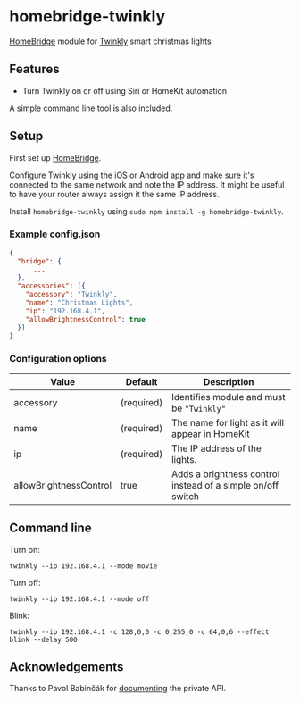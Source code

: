 # homebridge-twinkly

[HomeBridge](http://github.com/nfarina/homebridge) module for [Twinkly](https://www.twinkly.com) smart christmas lights

## Features

- Turn Twinkly on or off using Siri or HomeKit automation

A simple command line tool is also included.

## Setup

First set up [HomeBridge](http://github.com/nfarina/homebridge).

Configure Twinkly using the iOS or Android app and make sure it's connected to the same network and note the IP address. It might be useful to have your router always assign it the same IP address.

Install `homebridge-twinkly` using `sudo npm install -g homebridge-twinkly`.

### Example config.json

```json
{
  "bridge": {
      ...
  },
  "accessories": [{
    "accessory": "Twinkly",
    "name": "Christmas Lights",
    "ip": "192.168.4.1",
    "allowBrightnessControl": true
  }]
}
```

### Configuration options

| Value                  | Default       | Description                                                 |
|------------------------|---------------|-------------------------------------------------------------|
| accessory              | (required)    | Identifies module and must be `"Twinkly"`                   |
| name                   | (required)    | The name for light as it will appear in HomeKit             |
| ip                     | (required)    | The IP address of the lights.                               |
| allowBrightnessControl | true          | Adds a brightness control instead of a simple on/off switch |


## Command line

Turn on:
```
twinkly --ip 192.168.4.1 --mode movie
```

Turn off:
```
twinkly --ip 192.168.4.1 --mode off
```

Blink:
```
twinkly --ip 192.168.4.1 -c 128,0,0 -c 0,255,0 -c 64,0,6 --effect blink --delay 500
```

## Acknowledgements

Thanks to Pavol Babinčák for [documenting](https://xled.readthedocs.io/en/latest/) the private API.
